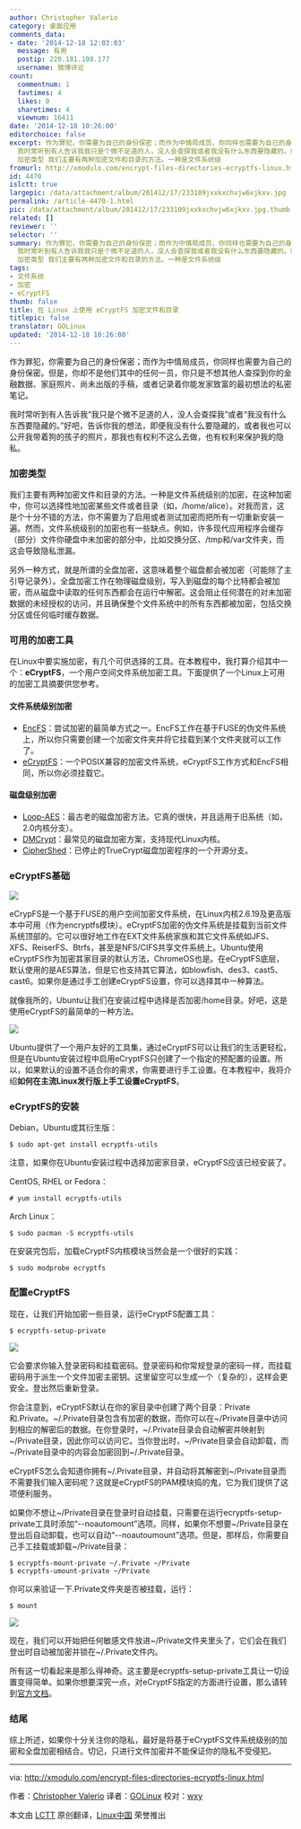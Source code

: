 ```yaml
---
author: Christopher Valerio
category: 桌面应用
comments_data:
- date: '2014-12-18 12:03:03'
  message: 有用
  postip: 220.181.108.177
  username: 微博评论
count:
  commentnum: 1
  favtimes: 4
  likes: 0
  sharetimes: 4
  viewnum: 16411
date: '2014-12-18 10:26:00'
editorchoice: false
excerpt: 作为罪犯，你需要为自己的身份保密；而作为中情局成员，你同样也需要为自己的身份保密。但是，你却不是他们其中的任何一员，你只是不想其他人查探到你的金融数据、家庭照片、尚未出版的手稿，或者记录着你能发家致富的最初想法的私密笔记。
  我时常听到有人告诉我我只是个微不足道的人，没人会查探我或者我没有什么东西要隐藏的。好吧，告诉你我的想法，即便我没有什么要隐藏的，或者我也可以公开我带着狗的孩子的照片，那我也有权利不这么去做，也有权利来保护我的隐私。
  加密类型 我们主要有两种加密文件和目录的方法。一种是文件系统级
fromurl: http://xmodulo.com/encrypt-files-directories-ecryptfs-linux.html
id: 4470
islctt: true
largepic: /data/attachment/album/201412/17/233109jxxkxchvjw6xjkxv.jpg
permalink: /article-4470-1.html
pic: /data/attachment/album/201412/17/233109jxxkxchvjw6xjkxv.jpg.thumb.jpg
related: []
reviewer: ''
selector: ''
summary: 作为罪犯，你需要为自己的身份保密；而作为中情局成员，你同样也需要为自己的身份保密。但是，你却不是他们其中的任何一员，你只是不想其他人查探到你的金融数据、家庭照片、尚未出版的手稿，或者记录着你能发家致富的最初想法的私密笔记。
  我时常听到有人告诉我我只是个微不足道的人，没人会查探我或者我没有什么东西要隐藏的。好吧，告诉你我的想法，即便我没有什么要隐藏的，或者我也可以公开我带着狗的孩子的照片，那我也有权利不这么去做，也有权利来保护我的隐私。
  加密类型 我们主要有两种加密文件和目录的方法。一种是文件系统级
tags:
- 文件系统
- 加密
- eCryptFS
thumb: false
title: 在 Linux 上使用 eCryptFS 加密文件和目录
titlepic: false
translator: GOLinux
updated: '2014-12-18 10:26:00'
---
```


作为罪犯，你需要为自己的身份保密；而作为中情局成员，你同样也需要为自己的身份保密。但是，你却不是他们其中的任何一员，你只是不想其他人查探到你的金融数据、家庭照片、尚未出版的手稿，或者记录着你能发家致富的最初想法的私密笔记。


我时常听到有人告诉我“我只是个微不足道的人，没人会查探我”或者“我没有什么东西要隐藏的。”好吧，告诉你我的想法，即便我没有什么要隐藏的，或者我也可以公开我带着狗的孩子的照片，那我也有权利不这么去做，也有权利来保护我的隐私。


### 加密类型


我们主要有两种加密文件和目录的方法。一种是文件系统级别的加密，在这种加密中，你可以选择性地加密某些文件或者目录（如，/home/alice）。对我而言，这是个十分不错的方法，你不需要为了启用或者测试加密而把所有一切重新安装一遍。然而，文件系统级别的加密也有一些缺点。例如，许多现代应用程序会缓存（部分）文件你硬盘中未加密的部分中，比如交换分区、/tmp和/var文件夹，而这会导致隐私泄漏。


另外一种方式，就是所谓的全盘加密，这意味着整个磁盘都会被加密（可能除了主引导记录外）。全盘加密工作在物理磁盘级别，写入到磁盘的每个比特都会被加密，而从磁盘中读取的任何东西都会在运行中解密。这会阻止任何潜在的对未加密数据的未经授权的访问，并且确保整个文件系统中的所有东西都被加密，包括交换分区或任何临时缓存数据。


### 可用的加密工具


在Linux中要实施加密，有几个可供选择的工具。在本教程中，我打算介绍其中一个：**eCryptFS**，一个用户空间文件系统加密工具。下面提供了一个Linux上可用的加密工具摘要供您参考。


#### 文件系统级别加密


* [EncFS](http://www.arg0.net/encfs)：尝试加密的最简单方式之一。EncFS工作在基于FUSE的伪文件系统上，所以你只需要创建一个加密文件夹并将它挂载到某个文件夹就可以工作了。
* [eCryptFS](http://ecryptfs.org/)：一个POSIX兼容的加密文件系统，eCryptFS工作方式和EncFS相同，所以你必须挂载它。


#### 磁盘级别加密


* [Loop-AES](http://sourceforge.net/projects/loop-aes/)：最古老的磁盘加密方法。它真的很快，并且适用于旧系统（如，2.0内核分支）。
* [DMCrypt](https://code.google.com/p/cryptsetup/wiki/DMCrypt)：最常见的磁盘加密方案，支持现代Linux内核。
* [CipherShed](https://ciphershed.org/)：已停止的TrueCrypt磁盘加密程序的一个开源分支。


### eCryptFS基础


![](/data/attachment/album/201412/17/233109jxxkxchvjw6xjkxv.jpg)


eCrypFS是一个基于FUSE的用户空间加密文件系统，在Linux内核2.6.19及更高版本中可用（作为encryptfs模块）。eCryptFS加密的伪文件系统是挂载到当前文件系统顶部的。它可以很好地工作在EXT文件系统家族和其它文件系统如JFS、XFS、ReiserFS、Btrfs，甚至是NFS/CIFS共享文件系统上。Ubuntu使用eCryptFS作为加密其家目录的默认方法，ChromeOS也是。在eCryptFS底层，默认使用的是AES算法，但是它也支持其它算法，如blowfish、des3、cast5、cast6。如果你是通过手工创建eCryptFS设置，你可以选择其中一种算法。


就像我所的，Ubuntu让我们在安装过程中选择是否加密/home目录。好吧，这是使用eCryptFS的最简单的一种方法。


![](/data/attachment/album/201412/17/233112o5f4tgs0dd0gssfw.jpg)


Ubuntu提供了一个用户友好的工具集，通过eCryptFS可以让我们的生活更轻松，但是在Ubuntu安装过程中启用eCryptFS只创建了一个指定的预配置的设置。所以，如果默认的设置不适合你的需求，你需要进行手工设置。在本教程中，我将介绍**如何在主流Linux发行版上手工设置eCryptFS**。


### eCryptFS的安装


Debian，Ubuntu或其衍生版：



```
$ sudo apt-get install ecryptfs-utils 

```

注意，如果你在Ubuntu安装过程中选择加密家目录，eCryptFS应该已经安装了。


CentOS, RHEL or Fedora：



```
# yum install ecryptfs-utils

```

Arch Linux：



```
$ sudo pacman -S ecryptfs-utils

```

在安装完包后，加载eCryptFS内核模块当然会是一个很好的实践：



```
$ sudo modprobe ecryptfs

```

### 配置eCryptFS


现在，让我们开始加密一些目录，运行eCryptFS配置工具：



```
$ ecryptfs-setup-private 

```

![](/data/attachment/album/201412/17/233115x58aefpp1s8bs54e.jpg)


它会要求你输入登录密码和挂载密码。登录密码和你常规登录的密码一样，而挂载密码用于派生一个文件加密主密钥。这里留空可以生成一个（复杂的），这样会更安全。登出然后重新登录。


你会注意到，eCryptFS默认在你的家目录中创建了两个目录：Private和.Private。~/.Private目录包含有加密的数据，而你可以在~/Private目录中访问到相应的解密后的数据。在你登录时，~/.Private目录会自动解密并映射到~/Private目录，因此你可以访问它。当你登出时，~/Private目录会自动卸载，而~/Private目录中的内容会加密回到~/.Private目录。


eCryptFS怎么会知道你拥有~/.Private目录，并自动将其解密到~/Private目录而不需要我们输入密码呢？这就是eCryptFS的PAM模块捣的鬼，它为我们提供了这项便利服务。


如果你不想让~/Private目录在登录时自动挂载，只需要在运行ecryptfs-setup-private工具时添加“--noautomount”选项。同样，如果你不想要~/Private目录在登出后自动卸载，也可以自动“--noautoumount”选项。但是，那样后，你需要自己手工挂载或卸载~/Private目录：



```
$ ecryptfs-mount-private ~/.Private ~/Private
$ ecryptfs-umount-private ~/Private

```

你可以来验证一下.Private文件夹是否被挂载，运行：



```
$ mount 

```

![](/data/attachment/album/201412/17/233117mh48dpvhbkv4vwtz.jpg)


现在，我们可以开始把任何敏感文件放进~/Private文件夹里头了，它们会在我们登出时自动被加密并锁在~/.Private文件内。


所有这一切看起来是那么得神奇。这主要是ecryptfs-setup-private工具让一切设置变得简单。如果你想要深究一点，对eCryptFS指定的方面进行设置，那么请转到[官方文档](http://ecryptfs.org/documentation.html)。


### 结尾


综上所述，如果你十分关注你的隐私，最好是将基于eCryptFS文件系统级别的加密和全盘加密相结合。切记，只进行文件加密并不能保证你的隐私不受侵犯。




---


via: <http://xmodulo.com/encrypt-files-directories-ecryptfs-linux.html>


作者：[Christopher Valerio](http://xmodulo.com/author/valerio) 译者：[GOLinux](https://github.com/GOLinux) 校对：[wxy](https://github.com/wxy)


本文由 [LCTT](https://github.com/LCTT/TranslateProject) 原创翻译，[Linux中国](http://linux.cn/) 荣誉推出